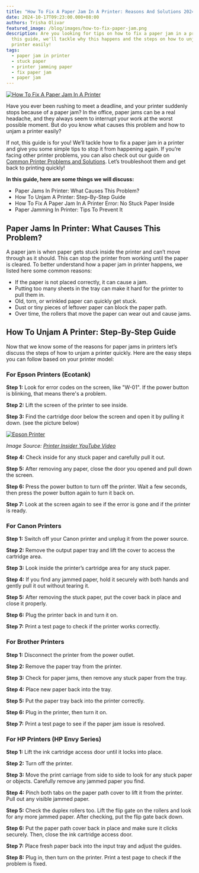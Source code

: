 ```yaml
---
title: "How To Fix A Paper Jam In A Printer: Reasons And Solutions 2024"
date: 2024-10-17T09:23:00.000+08:00
authors: Trisha Olivar
featured_image: /blog/images/how-to-fix-paper-jam.png
description: Are you looking for tips on how to fix a paper jam in a printer? In
  this guide, we'll tackle why this happens and the steps on how to unjam a
  printer easily!
tags:
  - paper jam in printer
  - stuck paper
  - printer jamming paper
  - fix paper jam
  - paper jam
---
```

[![How To Fix A Paper Jam In A Printer](/blog/images/how-to-fix-paper-jam.png "How To Fix A Paper Jam In A Printer: Reasons And Solutions 2024")](/blog/images/how-to-fix-paper-jam.png)

Have you ever been rushing to meet a deadline, and your printer suddenly stops because of a paper jam? In the office, paper jams can be a real headache, and they always seem to interrupt your work at the worst possible moment. But do you know what causes this problem and how to unjam a printer easily?

If not, this guide is for you! We’ll tackle how to fix a paper jam in a printer and give you some simple tips to stop it from happening again. If you’re facing other printer problems, you can also check out our guide on [Common Printer Problems and Solutions](https://www.compandsave.com/blog/posts/common-printer-problems-and-solutions-compandsave-2024.html). Let’s troubleshoot them and get back to printing quickly!

**In this guide, here are some things we will discuss:**

* Paper Jams In Printer: What Causes This Problem?
* How To Unjam A Printer: Step-By-Step Guide
* How To Fix A Paper Jam In A Printer Error: No Stuck Paper Inside
* Paper Jamming In Printer: Tips To Prevent It

## Paper Jams In Printer: What Causes This Problem?

A paper jam is when paper gets stuck inside the printer and can’t move through as it should. This can stop the printer from working until the paper is cleared. To better understand how a paper jam in printer happens, we listed here some common reasons:

* If the paper is not placed correctly, it can cause a jam.
* Putting too many sheets in the tray can make it hard for the printer to pull them in.
* Old, torn, or wrinkled paper can quickly get stuck.
* Dust or tiny pieces of leftover paper can block the paper path.
* Over time, the rollers that move the paper can wear out and cause jams.

## How To Unjam A Printer: Step-By-Step Guide

Now that we know some of the reasons for paper jams in printers let’s discuss the steps of how to unjam a printer quickly. Here are the easy steps you can follow based on your printer model:

### For Epson Printers (Ecotank)

**Step 1:** Look for error codes on the screen, like "W-01". If the power button is blinking, that means there's a problem. 

**Step 2:** Lift the screen of the printer to see inside.

**Step 3:** Find the cartridge door below the screen and open it by pulling it down. (see the picture below)

[![Epson Printer](/blog/images/screenshot-2024-10-17-at-9.29.15 pm.png "Epson cartridge door")](/blog/images/screenshot-2024-10-17-at-9.29.15 pm.png)

*Image Source: [Printer Insider YouTube Video](https://www.youtube.com/watch?v=7VXvyOHAtOM)*

**Step 4:** Check inside for any stuck paper and carefully pull it out.

**Step 5:** After removing any paper, close the door you opened and pull down the screen.

**Step 6:** Press the power button to turn off the printer. Wait a few seconds, then press the power button again to turn it back on.

**Step 7:** Look at the screen again to see if the error is gone and if the printer is ready.

### For Canon Printers

**Step 1:** Switch off your Canon printer and unplug it from the power source.

**Step 2:** Remove the output paper tray and lift the cover to access the cartridge area.

**Step 3:** Look inside the printer’s cartridge area for any stuck paper.

**Step 4:** If you find any jammed paper, hold it securely with both hands and gently pull it out without tearing it.

**Step 5:** After removing the stuck paper, put the cover back in place and close it properly.

**Step 6:** Plug the printer back in and turn it on.

**Step 7:** Print a test page to check if the printer works correctly.

### For Brother Printers

**Step 1:** Disconnect the printer from the power outlet.

**Step 2:** Remove the paper tray from the printer.

**Step 3:** Check for paper jams, then remove any stuck paper from the tray.

**Step 4:** Place new paper back into the tray.

**Step 5:** Put the paper tray back into the printer correctly.

**Step 6:** Plug in the printer, then turn it on. 

**Step 7:** Print a test page to see if the paper jam issue is resolved.

### For HP Printers (HP Envy Series)

**Step 1:** Lift the ink cartridge access door until it locks into place.

**Step 2:** Turn off the printer.

**Step 3:** Move the print carriage from side to side to look for any stuck paper or objects. Carefully remove any jammed paper you find.

**Step 4:** Pinch both tabs on the paper path cover to lift it from the printer. Pull out any visible jammed paper.

**Step 5:** Check the duplex rollers too. Lift the flip gate on the rollers and look for any more jammed paper. After checking, put the flip gate back down.

**Step 6:** Put the paper path cover back in place and make sure it clicks securely. Then, close the ink cartridge access door.

**Step 7:** Place fresh paper back into the input tray and adjust the guides.

**Step 8:** Plug in, then turn on the printer. Print a test page to check if the problem is fixed. 

[](https://www.compandsave.com/printer-troubleshooting-printer-problems-and-solutions-guide)
